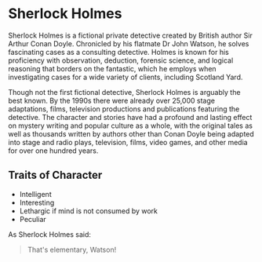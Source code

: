 # Sherlock Holmes
Sherlock Holmes is a fictional private detective created by British author Sir Arthur Conan Doyle. Chronicled by his flatmate Dr John Watson, he solves fascinating cases as a consulting detective. 
Holmes is known for his proficiency with observation, deduction, forensic science, and logical reasoning that borders on the fantastic, which he employs when investigating cases for a wide variety of clients, including Scotland Yard. 

Though not the first fictional detective, Sherlock Holmes is arguably the best known.
By the 1990s there were already over 25,000 stage adaptations, films, television productions and publications featuring the detective. The character and stories have had a profound and lasting effect on mystery writing and popular culture as a whole, with the original tales as well as thousands written by authors other than Conan Doyle being adapted into stage and radio plays, television, films, video games, and other media for over one hundred years. 

## Traits of Character
* Intelligent
* Interesting
* Lethargic if mind is not consumed by work
* Peculiar

As Sherlock Holmes said:
> That's elementary, Watson!
